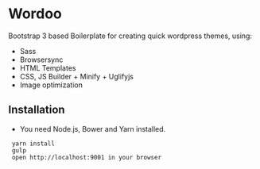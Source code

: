 
# Wordoo
Bootstrap 3 based Boilerplate for creating quick wordpress themes, using:

- Sass
- Browsersync
- HTML Templates
- CSS, JS Builder + Minify + Uglifyjs
- Image optimization

## Installation
- You need Node.js, Bower and Yarn installed.

```
 yarn install
 gulp
 open http://localhost:9001 in your browser
```
